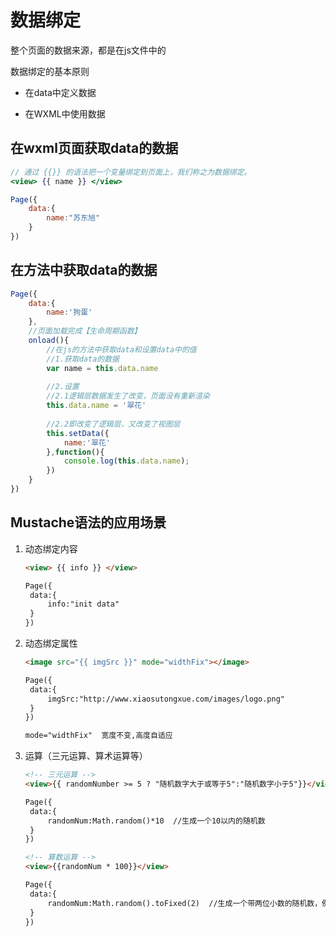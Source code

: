 # 数据绑定

整个页面的数据来源，都是在js文件中的



数据绑定的基本原则

- 在data中定义数据

- 在WXML中使用数据

## 在wxml页面获取data的数据

```jsx
// 通过 {{}} 的语法把一个变量绑定到页面上，我们称之为数据绑定。
<view> {{ name }} </view>

Page({
	data:{
		name:"苏东旭"
	}
})
```

## 在方法中获取data的数据

```js
Page({
	data:{
		name:'狗蛋'
	},
	//页面加载完成【生命周期函数】
	onload(){
		//在js的方法中获取data和设置data中的值
		//1.获取data的数据
		var name = this.data.name
		
		//2.设置
		//2.1逻辑层数据发生了改变，页面没有重新渲染
		this.data.name = '翠花'
		
		//2.2即改变了逻辑层，又改变了视图层
		this.setData({
			name:'翠花'
		},function(){
			console.log(this.data.name);
		})
	}
})
```

## Mustache语法的应用场景

1. 动态绑定内容

   ```html
   <view> {{ info }} </view>
   
   Page({
   	data:{
   		info:"init data"
   	}
   })
   ```

2. 动态绑定属性

   ```html
   <image src="{{ imgSrc }}" mode="widthFix"></image>
   
   Page({
   	data:{
   		imgSrc:"http://www.xiaosutongxue.com/images/logo.png"
   	}
   })
   
   mode="widthFix"	宽度不变,高度自适应
   ```

3. 运算（三元运算、算术运算等）

   ```html
   <!-- 三元运算 -->
   <view>{{ randomNumber >= 5 ? "随机数字大于或等于5":"随机数字小于5"}}</view>
   
   Page({
   	data:{
   		randomNum:Math.random()*10	//生成一个10以内的随机数
   	}
   })
   
   <!-- 算数运算 -->
   <view>{{randomNum * 100}}</view>
   
   Page({
   	data:{
   		randomNum:Math.random().toFixed(2)	//生成一个带两位小数的随机数，例如：0.34
   	}
   })
   ```

   
